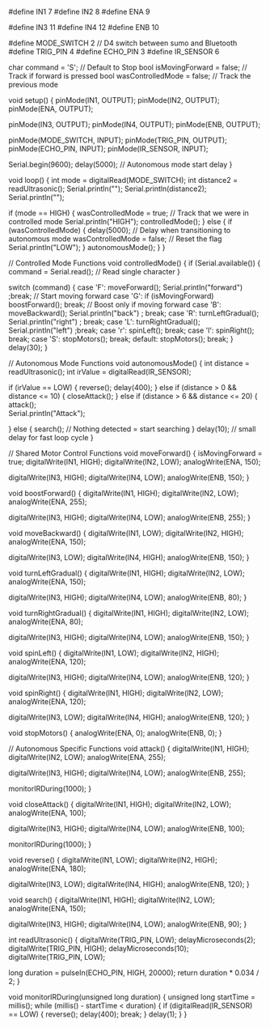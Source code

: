 #define IN1 7
#define IN2 8
#define ENA 9

#define IN3 11
#define IN4 12
#define ENB 10

#define MODE_SWITCH 2  // D4 switch between sumo and Bluetooth
#define TRIG_PIN 4
#define ECHO_PIN 3
#define IR_SENSOR 6

char command = 'S';  // Default to Stop
bool isMovingForward = false; // Track if forward is pressed
bool wasControlledMode = false; // Track the previous mode

void setup() {
  pinMode(IN1, OUTPUT);
  pinMode(IN2, OUTPUT);
  pinMode(ENA, OUTPUT);

  pinMode(IN3, OUTPUT);
  pinMode(IN4, OUTPUT);
  pinMode(ENB, OUTPUT);

  pinMode(MODE_SWITCH, INPUT);
  pinMode(TRIG_PIN, OUTPUT);
  pinMode(ECHO_PIN, INPUT);
  pinMode(IR_SENSOR, INPUT);

  Serial.begin(9600);
  delay(5000); // Autonomous mode start delay
}

void loop() {
  int mode = digitalRead(MODE_SWITCH);
   int distance2 = readUltrasonic();
 Serial.println("");
 Serial.println(distance2);
 Serial.println("");

  if (mode == HIGH) {
    wasControlledMode = true; // Track that we were in controlled mode
     Serial.println("HIGH");
    controlledMode();
  } else {
    if (wasControlledMode) {
      delay(5000); // Delay when transitioning to autonomous mode
      wasControlledMode = false; // Reset the flag
       Serial.println("LOW");
    }
    autonomousMode();
  }
}

// Controlled Mode Functions
void controlledMode() {
  if (Serial.available()) {
    command = Serial.read();  // Read single character
  }

  switch (command) {
    case 'F': moveForward();  Serial.println("forward") ;break;      // Start moving forward
    case 'G': if (isMovingForward) boostForward();  break; // Boost only if moving forward
    case 'B': moveBackward(); Serial.println("back") ; break;
    case 'R': turnLeftGradual();  Serial.println("right") ; break;
    case 'L': turnRightGradual();  Serial.println("left") ;break;
    case 'r': spinLeft(); break;
    case 'l': spinRight(); break;
    case 'S': stopMotors(); break;
    default: stopMotors(); break;
  }
  delay(30);
}

// Autonomous Mode Functions
void autonomousMode() {
  int distance = readUltrasonic();
  int irValue = digitalRead(IR_SENSOR);

  if (irValue == LOW) {
    reverse();
    delay(400);
  } else if (distance > 0 && distance <= 10) {
    closeAttack();
  } else if (distance > 6 && distance <= 20) {
    attack();  
     Serial.println("Attack");

  } else {
    search(); // Nothing detected = start searching
  }
  delay(10); // small delay for fast loop cycle
}

// Shared Motor Control Functions
void moveForward() {
  isMovingForward = true; 
  digitalWrite(IN1, HIGH);
  digitalWrite(IN2, LOW);
  analogWrite(ENA, 150);

  digitalWrite(IN3, HIGH);
  digitalWrite(IN4, LOW);
  analogWrite(ENB, 150);
}

void boostForward() {
  digitalWrite(IN1, HIGH);
  digitalWrite(IN2, LOW);
  analogWrite(ENA, 255);

  digitalWrite(IN3, HIGH);
  digitalWrite(IN4, LOW);
  analogWrite(ENB, 255);
}

void moveBackward() {
  digitalWrite(IN1, LOW);
  digitalWrite(IN2, HIGH);
  analogWrite(ENA, 150);

  digitalWrite(IN3, LOW);
  digitalWrite(IN4, HIGH);
  analogWrite(ENB, 150);
}

void turnLeftGradual() {
  digitalWrite(IN1, HIGH);
  digitalWrite(IN2, LOW);
  analogWrite(ENA, 150);

  digitalWrite(IN3, HIGH);
  digitalWrite(IN4, LOW);
  analogWrite(ENB, 80);
}

void turnRightGradual() {
  digitalWrite(IN1, HIGH);
  digitalWrite(IN2, LOW);
  analogWrite(ENA, 80);

  digitalWrite(IN3, HIGH);
  digitalWrite(IN4, LOW);
  analogWrite(ENB, 150);
}

void spinLeft() {
  digitalWrite(IN1, LOW);
  digitalWrite(IN2, HIGH);
  analogWrite(ENA, 120);

  digitalWrite(IN3, HIGH);
  digitalWrite(IN4, LOW);
  analogWrite(ENB, 120);
}

void spinRight() {
  digitalWrite(IN1, HIGH);
  digitalWrite(IN2, LOW);
  analogWrite(ENA, 120);

  digitalWrite(IN3, LOW);
  digitalWrite(IN4, HIGH);
  analogWrite(ENB, 120);
}

void stopMotors() {
  analogWrite(ENA, 0);
  analogWrite(ENB, 0);
}

// Autonomous Specific Functions
void attack() {
  digitalWrite(IN1, HIGH);
  digitalWrite(IN2, LOW);
  analogWrite(ENA, 255);

  digitalWrite(IN3, HIGH);
  digitalWrite(IN4, LOW);
  analogWrite(ENB, 255);

  monitorIRDuring(1000);
}

void closeAttack() {
  digitalWrite(IN1, HIGH);
  digitalWrite(IN2, LOW);
  analogWrite(ENA, 100);

  digitalWrite(IN3, HIGH);
  digitalWrite(IN4, LOW);
  analogWrite(ENB, 100);

  monitorIRDuring(1000);
}

void reverse() {
  digitalWrite(IN1, LOW);
  digitalWrite(IN2, HIGH);
  analogWrite(ENA, 180);

  digitalWrite(IN3, LOW);
  digitalWrite(IN4, HIGH);
  analogWrite(ENB, 120);
}

void search() {
  digitalWrite(IN1, HIGH);
  digitalWrite(IN2, LOW);
  analogWrite(ENA, 150);

  digitalWrite(IN3, HIGH);
  digitalWrite(IN4, LOW);
  analogWrite(ENB, 90);
}

int readUltrasonic() {
  digitalWrite(TRIG_PIN, LOW);
  delayMicroseconds(2);
  digitalWrite(TRIG_PIN, HIGH);
  delayMicroseconds(10);
  digitalWrite(TRIG_PIN, LOW);

  long duration = pulseIn(ECHO_PIN, HIGH, 20000);
  return duration * 0.034 / 2;
}

void monitorIRDuring(unsigned long duration) {
  unsigned long startTime = millis();
  while (millis() - startTime < duration) {
    if (digitalRead(IR_SENSOR) == LOW) {
      reverse();
      delay(400);
      break;
    }
    delay(1);
  }
}
